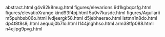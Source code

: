 abstract.html
g4v92k8mug.html
figures/elevarions
9d1kgbqcsfg.html
figures/elevatioXrange
kind93f4pj.html
5u0v7kusdc.html
figures/Aguilarii
m5puhbsb06o.html
lvdjeergk58.html
d5jebhaerao.html
lsttnn1n8do.html
dp4t8t8s8j.html
aequdj0b7lo.html
l144jnghhso.html
arm38tfp088.html
n4ejipg9pvg.html